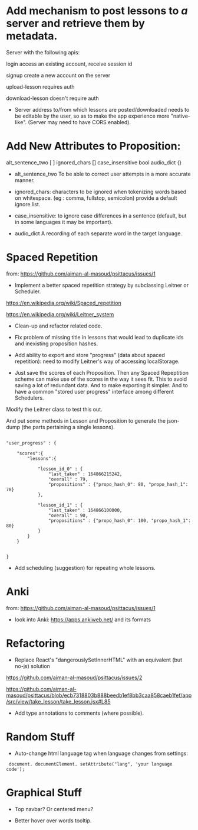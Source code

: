 # Add mechanism to post lessons to *a* server and retrieve them by metadata.

Server with the following apis:

login
access an existing account, receive session id

signup
create a new account on the server

upload-lesson
requires auth

download-lesson
doesn't require auth


* Server address to/from which lessons are posted/downloaded needs to be editable by the user, so as to make the app experience more "native-like". (Server may need to have CORS enabled).

# Add New Attributes to Proposition:

alt_sentence_two [ ]
ignored_chars []
case_insensitive bool
audio_dict {}

* alt_sentence_two
To be able to correct user attempts in a more accurate manner.

* ignored_chars:
characters to be ignored when tokenizing words based on whitespace. (eg : comma, fullstop, semicolon)
provide a default ignore list.

* case_insensitive: to ignore case differences in a sentence (default, but in some languages it may be important).

* audio_dict
A recording of each separate word in the target language.


# Spaced Repetition

from: https://github.com/aiman-al-masoud/psittacus/issues/1



* Implement a better spaced repetition strategy by subclassing Leitner or Scheduler.

https://en.wikipedia.org/wiki/Spaced_repetition

https://en.wikipedia.org/wiki/Leitner_system


* Clean-up and refactor related code.

* Fix problem of missing title in lessons that would lead to duplicate ids and inexisting proposition hashes.

* Add ability to export and store "progress" (data about spaced repetition): need to modify Leitner's way of accessing localStorage.


* Just save the scores of each Proposition. Then any Spaced Repeptition scheme can make use of the scores in the way it sees fit. This to avoid saving a lot of redundant data. And to make exporting it simpler. And to have a common "stored user progress" interface among different Schedulers.

Modify the Leitner class to test this out. 

And put some methods in Lesson and Proposition to generate the json-dump (the parts pertaining a single lessons).

```

"user_progress" : {

    "scores":{
        "lessons":{

            "lesson_id_0" : {
                "last_taken" : 164866215242,
                "overall" : 79,
                "propositions" : {"propo_hash_0": 80, "propo_hash_1": 78}
            },

            "lesson_id_1" : {
                "last_taken" : 164866100000,
                "overall" : 90,
                "propositions" : {"propo_hash_0": 100, "propo_hash_1": 80}
            }
        }
    }


}

```


* Add scheduling (suggestion) for repeating whole lessons.

# Anki

from: https://github.com/aiman-al-masoud/psittacus/issues/1

* look into Anki: https://apps.ankiweb.net/ and its formats

# Refactoring

* Replace React's "dangerouslySetInnerHTML" with an equivalent (but no-js) solution

https://github.com/aiman-al-masoud/psittacus/issues/2

https://github.com/aiman-al-masoud/psittacus/blob/ecb7318803b888beedb1ef8bb3caa858caeb1fef/app/src/view/take_lesson/take_lesson.jsx#L85

* Add type annotations to comments (where possible).

# Random Stuff

* Auto-change html language tag when language changes from settings:
```
 document. documentElement. setAttribute("lang", 'your language code');
```

# Graphical Stuff

* Top navbar? Or centered menu?

* Better hover over words tooltip.